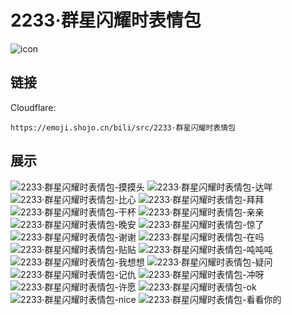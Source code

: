 # 2233·群星闪耀时表情包
![icon](https://emoji.shojo.cn/bili/src/2233·群星闪耀时表情包/icon.png)
## 链接
Cloudflare:
```
https://emoji.shojo.cn/bili/src/2233·群星闪耀时表情包
```
## 展示
![2233·群星闪耀时表情包-摸摸头](https://emoji.shojo.cn/bili/src/2233·群星闪耀时表情包/2233·群星闪耀时表情包-摸摸头.png)
![2233·群星闪耀时表情包-达咩](https://emoji.shojo.cn/bili/src/2233·群星闪耀时表情包/2233·群星闪耀时表情包-达咩.png)
![2233·群星闪耀时表情包-比心](https://emoji.shojo.cn/bili/src/2233·群星闪耀时表情包/2233·群星闪耀时表情包-比心.png)
![2233·群星闪耀时表情包-拜拜](https://emoji.shojo.cn/bili/src/2233·群星闪耀时表情包/2233·群星闪耀时表情包-拜拜.png)
![2233·群星闪耀时表情包-干杯](https://emoji.shojo.cn/bili/src/2233·群星闪耀时表情包/2233·群星闪耀时表情包-干杯.png)
![2233·群星闪耀时表情包-亲亲](https://emoji.shojo.cn/bili/src/2233·群星闪耀时表情包/2233·群星闪耀时表情包-亲亲.png)
![2233·群星闪耀时表情包-晚安](https://emoji.shojo.cn/bili/src/2233·群星闪耀时表情包/2233·群星闪耀时表情包-晚安.png)
![2233·群星闪耀时表情包-惊了](https://emoji.shojo.cn/bili/src/2233·群星闪耀时表情包/2233·群星闪耀时表情包-惊了.png)
![2233·群星闪耀时表情包-谢谢](https://emoji.shojo.cn/bili/src/2233·群星闪耀时表情包/2233·群星闪耀时表情包-谢谢.png)
![2233·群星闪耀时表情包-在吗](https://emoji.shojo.cn/bili/src/2233·群星闪耀时表情包/2233·群星闪耀时表情包-在吗.png)
![2233·群星闪耀时表情包-贴贴](https://emoji.shojo.cn/bili/src/2233·群星闪耀时表情包/2233·群星闪耀时表情包-贴贴.png)
![2233·群星闪耀时表情包-吨吨吨](https://emoji.shojo.cn/bili/src/2233·群星闪耀时表情包/2233·群星闪耀时表情包-吨吨吨.png)
![2233·群星闪耀时表情包-我想想](https://emoji.shojo.cn/bili/src/2233·群星闪耀时表情包/2233·群星闪耀时表情包-我想想.png)
![2233·群星闪耀时表情包-疑问](https://emoji.shojo.cn/bili/src/2233·群星闪耀时表情包/2233·群星闪耀时表情包-疑问.png)
![2233·群星闪耀时表情包-记仇](https://emoji.shojo.cn/bili/src/2233·群星闪耀时表情包/2233·群星闪耀时表情包-记仇.png)
![2233·群星闪耀时表情包-冲呀](https://emoji.shojo.cn/bili/src/2233·群星闪耀时表情包/2233·群星闪耀时表情包-冲呀.png)
![2233·群星闪耀时表情包-许愿](https://emoji.shojo.cn/bili/src/2233·群星闪耀时表情包/2233·群星闪耀时表情包-许愿.png)
![2233·群星闪耀时表情包-ok](https://emoji.shojo.cn/bili/src/2233·群星闪耀时表情包/2233·群星闪耀时表情包-ok.png)
![2233·群星闪耀时表情包-nice](https://emoji.shojo.cn/bili/src/2233·群星闪耀时表情包/2233·群星闪耀时表情包-nice.png)
![2233·群星闪耀时表情包-看看你的](https://emoji.shojo.cn/bili/src/2233·群星闪耀时表情包/2233·群星闪耀时表情包-看看你的.png)
